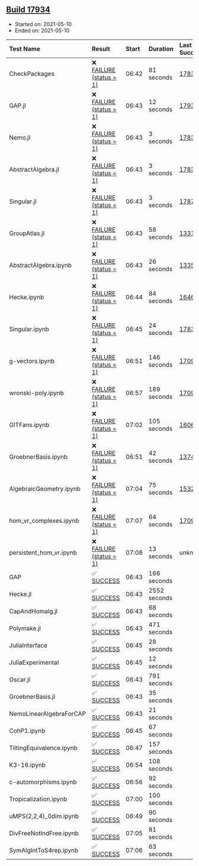## [Build 17934](https://oscarci.mathematik.uni-kl.de/job/oscar/17934/)

* Started on: 2021-05-10
* Ended on: 2021-05-10

| Test Name    | Result | Start | Duration | Last Success | First Failure |
|:-------------|:-------|:------|:---------|:-------------|:--------------|
| CheckPackages | ❌ [FAILURE (status = 1)](https://oscarci.mathematik.uni-kl.de/job/oscar/17934/artifact/logs/build-17934/CheckPackages.log) | 06:42 | 81 seconds | [17832](https://oscarci.mathematik.uni-kl.de/job/oscar/17832/) | [17833](https://oscarci.mathematik.uni-kl.de/job/oscar/17833/) |
| GAP.jl | ❌ [FAILURE (status = 1)](https://oscarci.mathematik.uni-kl.de/job/oscar/17934/artifact/logs/build-17934/GAP.jl.log) | 06:43 | 12 seconds | [17933](https://oscarci.mathematik.uni-kl.de/job/oscar/17933/) | [17934](https://oscarci.mathematik.uni-kl.de/job/oscar/17934/) |
| Nemo.jl | ❌ [FAILURE (status = 1)](https://oscarci.mathematik.uni-kl.de/job/oscar/17934/artifact/logs/build-17934/Nemo.jl.log) | 06:43 | 3 seconds | [17835](https://oscarci.mathematik.uni-kl.de/job/oscar/17835/) | [17836](https://oscarci.mathematik.uni-kl.de/job/oscar/17836/) |
| AbstractAlgebra.jl | ❌ [FAILURE (status = 1)](https://oscarci.mathematik.uni-kl.de/job/oscar/17934/artifact/logs/build-17934/AbstractAlgebra.jl.log) | 06:43 | 3 seconds | [17831](https://oscarci.mathematik.uni-kl.de/job/oscar/17831/) | [17832](https://oscarci.mathematik.uni-kl.de/job/oscar/17832/) |
| Singular.jl | ❌ [FAILURE (status = 1)](https://oscarci.mathematik.uni-kl.de/job/oscar/17934/artifact/logs/build-17934/Singular.jl.log) | 06:43 | 3 seconds | [17871](https://oscarci.mathematik.uni-kl.de/job/oscar/17871/) | [17872](https://oscarci.mathematik.uni-kl.de/job/oscar/17872/) |
| GroupAtlas.jl | ❌ [FAILURE (status = 1)](https://oscarci.mathematik.uni-kl.de/job/oscar/17934/artifact/logs/build-17934/GroupAtlas.jl.log) | 06:43 | 58 seconds | [13311](https://oscarci.mathematik.uni-kl.de/job/oscar/13311/) | [13312](https://oscarci.mathematik.uni-kl.de/job/oscar/13312/) |
| AbstractAlgebra.ipynb | ❌ [FAILURE (status = 1)](https://oscarci.mathematik.uni-kl.de/job/oscar/17934/artifact/logs/build-17934/AbstractAlgebra.ipynb.log) | 06:43 | 26 seconds | [13355](https://oscarci.mathematik.uni-kl.de/job/oscar/13355/) | [13356](https://oscarci.mathematik.uni-kl.de/job/oscar/13356/) |
| Hecke.ipynb | ❌ [FAILURE (status = 1)](https://oscarci.mathematik.uni-kl.de/job/oscar/17934/artifact/logs/build-17934/Hecke.ipynb.log) | 06:44 | 84 seconds | [16463](https://oscarci.mathematik.uni-kl.de/job/oscar/16463/) | [16464](https://oscarci.mathematik.uni-kl.de/job/oscar/16464/) |
| Singular.ipynb | ❌ [FAILURE (status = 1)](https://oscarci.mathematik.uni-kl.de/job/oscar/17934/artifact/logs/build-17934/Singular.ipynb.log) | 06:45 | 24 seconds | [17835](https://oscarci.mathematik.uni-kl.de/job/oscar/17835/) | [17836](https://oscarci.mathematik.uni-kl.de/job/oscar/17836/) |
| g-vectors.ipynb | ❌ [FAILURE (status = 1)](https://oscarci.mathematik.uni-kl.de/job/oscar/17934/artifact/logs/build-17934/g-vectors.ipynb.log) | 06:51 | 146 seconds | [17099](https://oscarci.mathematik.uni-kl.de/job/oscar/17099/) | [17100](https://oscarci.mathematik.uni-kl.de/job/oscar/17100/) |
| wronski-poly.ipynb | ❌ [FAILURE (status = 1)](https://oscarci.mathematik.uni-kl.de/job/oscar/17934/artifact/logs/build-17934/wronski-poly.ipynb.log) | 06:57 | 189 seconds | [17098](https://oscarci.mathematik.uni-kl.de/job/oscar/17098/) | [17099](https://oscarci.mathematik.uni-kl.de/job/oscar/17099/) |
| GITFans.ipynb | ❌ [FAILURE (status = 1)](https://oscarci.mathematik.uni-kl.de/job/oscar/17934/artifact/logs/build-17934/GITFans.ipynb.log) | 07:02 | 105 seconds | [16068](https://oscarci.mathematik.uni-kl.de/job/oscar/16068/) | [16069](https://oscarci.mathematik.uni-kl.de/job/oscar/16069/) |
| GroebnerBasis.ipynb | ❌ [FAILURE (status = 1)](https://oscarci.mathematik.uni-kl.de/job/oscar/17934/artifact/logs/build-17934/GroebnerBasis.ipynb.log) | 06:51 | 42 seconds | [13748](https://oscarci.mathematik.uni-kl.de/job/oscar/13748/) | [13749](https://oscarci.mathematik.uni-kl.de/job/oscar/13749/) |
| AlgebraicGeometry.ipynb | ❌ [FAILURE (status = 1)](https://oscarci.mathematik.uni-kl.de/job/oscar/17934/artifact/logs/build-17934/AlgebraicGeometry.ipynb.log) | 07:04 | 75 seconds | [15322](https://oscarci.mathematik.uni-kl.de/job/oscar/15322/) | [15323](https://oscarci.mathematik.uni-kl.de/job/oscar/15323/) |
| hom_vr_complexes.ipynb | ❌ [FAILURE (status = 1)](https://oscarci.mathematik.uni-kl.de/job/oscar/17934/artifact/logs/build-17934/hom_vr_complexes.ipynb.log) | 07:07 | 64 seconds | [17099](https://oscarci.mathematik.uni-kl.de/job/oscar/17099/) | [17100](https://oscarci.mathematik.uni-kl.de/job/oscar/17100/) |
| persistent_hom_vr.ipynb | ❌ [FAILURE (status = 1)](https://oscarci.mathematik.uni-kl.de/job/oscar/17934/artifact/logs/build-17934/persistent_hom_vr.ipynb.log) | 07:08 | 13 seconds | unknown | unknown |
| GAP | ✅ [SUCCESS](https://oscarci.mathematik.uni-kl.de/job/oscar/17934/artifact/logs/build-17934/GAP.log) | 06:43 | 166 seconds |  |  |
| Hecke.jl | ✅ [SUCCESS](https://oscarci.mathematik.uni-kl.de/job/oscar/17934/artifact/logs/build-17934/Hecke.jl.log) | 06:43 | 2552 seconds |  |  |
| CapAndHomalg.jl | ✅ [SUCCESS](https://oscarci.mathematik.uni-kl.de/job/oscar/17934/artifact/logs/build-17934/CapAndHomalg.jl.log) | 06:43 | 68 seconds |  |  |
| Polymake.jl | ✅ [SUCCESS](https://oscarci.mathematik.uni-kl.de/job/oscar/17934/artifact/logs/build-17934/Polymake.jl.log) | 06:43 | 471 seconds |  |  |
| JuliaInterface | ✅ [SUCCESS](https://oscarci.mathematik.uni-kl.de/job/oscar/17934/artifact/logs/build-17934/JuliaInterface.log) | 06:45 | 28 seconds |  |  |
| JuliaExperimental | ✅ [SUCCESS](https://oscarci.mathematik.uni-kl.de/job/oscar/17934/artifact/logs/build-17934/JuliaExperimental.log) | 06:45 | 12 seconds |  |  |
| Oscar.jl | ✅ [SUCCESS](https://oscarci.mathematik.uni-kl.de/job/oscar/17934/artifact/logs/build-17934/Oscar.jl.log) | 06:43 | 791 seconds |  |  |
| GroebnerBasis.jl | ✅ [SUCCESS](https://oscarci.mathematik.uni-kl.de/job/oscar/17934/artifact/logs/build-17934/GroebnerBasis.jl.log) | 06:43 | 35 seconds |  |  |
| NemoLinearAlgebraForCAP | ✅ [SUCCESS](https://oscarci.mathematik.uni-kl.de/job/oscar/17934/artifact/logs/build-17934/NemoLinearAlgebraForCAP.log) | 06:43 | 21 seconds |  |  |
| CohP1.ipynb | ✅ [SUCCESS](https://oscarci.mathematik.uni-kl.de/job/oscar/17934/artifact/logs/build-17934/CohP1.ipynb.log) | 06:45 | 67 seconds |  |  |
| TiltingEquivalence.ipynb | ✅ [SUCCESS](https://oscarci.mathematik.uni-kl.de/job/oscar/17934/artifact/logs/build-17934/TiltingEquivalence.ipynb.log) | 06:47 | 157 seconds |  |  |
| K3-16.ipynb | ✅ [SUCCESS](https://oscarci.mathematik.uni-kl.de/job/oscar/17934/artifact/logs/build-17934/K3-16.ipynb.log) | 06:54 | 108 seconds |  |  |
| c-automorphisms.ipynb | ✅ [SUCCESS](https://oscarci.mathematik.uni-kl.de/job/oscar/17934/artifact/logs/build-17934/c-automorphisms.ipynb.log) | 06:56 | 92 seconds |  |  |
| Tropicalization.ipynb | ✅ [SUCCESS](https://oscarci.mathematik.uni-kl.de/job/oscar/17934/artifact/logs/build-17934/Tropicalization.ipynb.log) | 07:00 | 100 seconds |  |  |
| uMPS(2,2,4)_0dim.ipynb | ✅ [SUCCESS](https://oscarci.mathematik.uni-kl.de/job/oscar/17934/artifact/logs/build-17934/uMPS-2-2-4-_0dim.ipynb.log) | 06:49 | 90 seconds |  |  |
| DivFreeNotIndFree.ipynb | ✅ [SUCCESS](https://oscarci.mathematik.uni-kl.de/job/oscar/17934/artifact/logs/build-17934/DivFreeNotIndFree.ipynb.log) | 07:05 | 81 seconds |  |  |
| SymAlgIntToS4rep.ipynb | ✅ [SUCCESS](https://oscarci.mathematik.uni-kl.de/job/oscar/17934/artifact/logs/build-17934/SymAlgIntToS4rep.ipynb.log) | 07:06 | 63 seconds |  |  |
